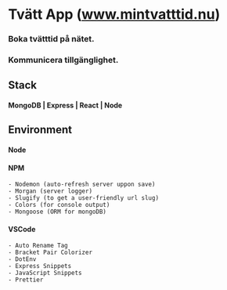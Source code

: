 # Tvätt App (www.mintvatttid.nu)
### Boka tvätttid på nätet.
### Kommunicera tillgänglighet.

## Stack
#### MongoDB | Express | React | Node

## Environment
#### Node
#### NPM
    - Nodemon (auto-refresh server uppon save)
    - Morgan (server logger)
    - Slugify (to get a user-friendly url slug)
    - Colors (for console output)
    - Mongoose (ORM for mongoDB)
#### VSCode
    - Auto Rename Tag
    - Bracket Pair Colorizer
    - DotEnv
    - Express Snippets
    - JavaScript Snippets
    - Prettier


